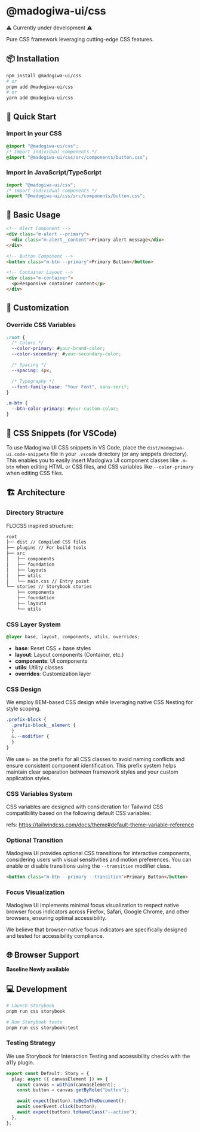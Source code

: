# @madogiwa-ui/css

⚠️ Currently under development ⚠️

Pure CSS framework leveraging cutting-edge CSS features.

## 📦 Installation

```bash
npm install @madogiwa-ui/css
# or
pnpm add @madogiwa-ui/css
# or
yarn add @madogiwa-ui/css
```

## 🚀 Quick Start

### Import in your CSS

```css
@import "@madogiwa-ui/css";
/* Import individual components */
@import "@madogiwa-ui/css/src/components/button.css";
```

### Import in JavaScript/TypeScript

```javascript
import "@madogiwa-ui/css";
/* Import individual components */
import "@madogiwa-ui/css/src/components/button.css";
```

## 🎨 Basic Usage

```html
<!-- Alert Component -->
<div class="m-alert --primary">
  <div class="m-alert__content">Primary alert message</div>
</div>

<!-- Button Component -->
<button class="m-btn --primary">Primary Button</button>

<!-- Container Layout -->
<div class="m-container">
  <p>Responsive container content</p>
</div>
```

## 🔧 Customization

### Override CSS Variables

```css
:root {
  /* Colors */
  --color-primary: #your-brand-color;
  --color-secondary: #your-secondary-color;

  /* Spacing */
  --spacing: 4px;

  /* Typography */
  --font-family-base: "Your Font", sans-serif;
}

.m-btn {
  --btn-color-primary: #your-custom-color;
}
```

## 🔖 CSS Snippets (for VSCode)

To use Madogiwa UI CSS snippets in VS Code, place the `dist/madogiwa-ui.code-snippets` file in your `.vscode` directory (or any snippets directory). This enables you to easily insert Madogiwa UI component classes like `.m-btn` when editing HTML or CSS files, and CSS variables like `--color-primary` when editing CSS files.

## 🏗️ Architecture

### Directory Structure

FLOCSS inspired structure:

```sh
root
├── dist // Compiled CSS files
├── plugins // For build tools
├── src
│   ├── components
│   ├── foundation
│   ├── layouts
│   ├── utils
│   └── main.css // Entry point
└── stories // Storybook stories
    ├── components
    ├── foundation
    ├── layouts
    └── utils
```

### CSS Layer System

```css
@layer base, layout, components, utils, overrides;
```

- **base**: Reset CSS + base styles
- **layout**: Layout components (Container, etc.)
- **components**: UI components
- **utils**: Utility classes
- **overrides**: Customization layer

### CSS Design

We employ BEM-based CSS design while leveraging native CSS Nesting for style scoping.

```css
.prefix-block {
  .prefix-block__element {
  }
  &.--modifier {
  }
}
```

We use `m-` as the prefix for all CSS classes to avoid naming conflicts and ensure consistent component identification.
This prefix system helps maintain clear separation between framework styles and your custom application styles.

### CSS Variables System

CSS variables are designed with consideration for Tailwind CSS compatibility based on the following default CSS variables:

refs: https://tailwindcss.com/docs/theme#default-theme-variable-reference

### Optional Transition

Madogiwa UI provides optional CSS transitions for interactive components, considering users with visual sensitivities and motion preferences. You can enable or disable transitions using the `--transition` modifier class.

```html
<button class="m-btn --primary --transition">Primary Button</button>
```

### Focus Visualization

Madogiwa UI implements minimal focus visualization to respect native browser focus indicators across Firefox, Safari, Google Chrome, and other browsers, ensuring optimal accessibility.

We believe that browser-native focus indicators are specifically designed and tested for accessibility compliance.

## 🌐 Browser Support

**Baseline Newly available**

## 💻 Development

```sh
# Launch Storybook
pnpm run css storybook

# Run Storybook tests
pnpm run css storybook:test
```

### Testing Strategy

We use Storybook for Interaction Testing and accessibility checks with the a11y plugin.

```typescript
export const Default: Story = {
  play: async ({ canvasElement }) => {
    const canvas = within(canvasElement);
    const button = canvas.getByRole("button");

    await expect(button).toBeInTheDocument();
    await userEvent.click(button);
    await expect(button).toHaveClass("--active");
  },
};
```
